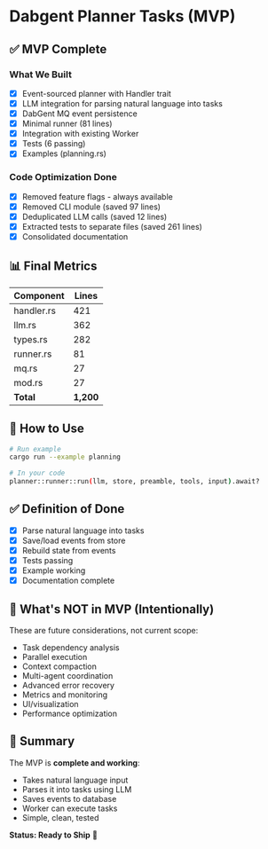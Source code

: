 # Dabgent Planner Tasks (MVP)

## ✅ MVP Complete

### What We Built
- [x] Event-sourced planner with Handler trait
- [x] LLM integration for parsing natural language into tasks
- [x] DabGent MQ event persistence  
- [x] Minimal runner (81 lines)
- [x] Integration with existing Worker
- [x] Tests (6 passing)
- [x] Examples (planning.rs)

### Code Optimization Done
- [x] Removed feature flags - always available
- [x] Removed CLI module (saved 97 lines)
- [x] Deduplicated LLM calls (saved 12 lines)
- [x] Extracted tests to separate files (saved 261 lines)
- [x] Consolidated documentation

## 📊 Final Metrics

| Component | Lines | 
|-----------|-------|
| handler.rs | 421 |
| llm.rs | 362 |
| types.rs | 282 |
| runner.rs | 81 |
| mq.rs | 27 |
| mod.rs | 27 |
| **Total** | **1,200** |

## 🚀 How to Use

```bash
# Run example
cargo run --example planning

# In your code
planner::runner::run(llm, store, preamble, tools, input).await?
```

## ✅ Definition of Done

- [x] Parse natural language into tasks
- [x] Save/load events from store
- [x] Rebuild state from events
- [x] Tests passing
- [x] Example working
- [x] Documentation complete

## 🎯 What's NOT in MVP (Intentionally)

These are future considerations, not current scope:

- Task dependency analysis
- Parallel execution
- Context compaction
- Multi-agent coordination
- Advanced error recovery
- Metrics and monitoring
- UI/visualization
- Performance optimization

## 📝 Summary

The MVP is **complete and working**:
- Takes natural language input
- Parses it into tasks using LLM
- Saves events to database
- Worker can execute tasks
- Simple, clean, tested

**Status: Ready to Ship** 🚀